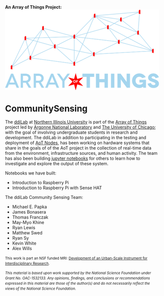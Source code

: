 **An Array of Things Project:**
![Array of Things Logo](./images/arrayofthings.png)

# CommunitySensing

The [ddiLab](http://ddilab.cs.niu.edu) at [Northern Illinois University](http://www.cs.niu.edu) is part of the [Array of Things](https://arrayofthings.github.io) project led by [Argonne National Laboratory](http://www.mcs.anl.gov/project/array-things) and [The University of Chicago](http://www.urbanccd.org); with the goal of involving undergraduate students in research and development.  The ddiLab in addition to participating in the testing and deployment of [AoT Nodes](https://arrayofthings.github.io/node.html), has been working on hardware systems that share in the goals of of the AoT project in the collection of real-time data from the environment, infrastructure sources, and human activity. The team has also been building [jupyter notebooks](http://jupyter.org) for others to learn how to investigate and explore the output of these system.

Notebooks we have built:
- Introduction to Raspberry Pi
- Introduction to Raspberry Pi with Sense HAT

The ddiLab Community Sensing Team:
- Michael E. Papka
- James Bonasera
- Thomas Franczak
- May-Myo Khine
- Ryan Lewis
- Matthew Swed
- Ryan Sy
- Kevin White
- Alex Wills

<small>This work is part an NSF funded MRI: [Development of an Urban-Scale Instrument for Interdisciplinary Research](https://www.nsf.gov/awardsearch/showAward?AWD_ID=1532133&HistoricalAwards=false).

*This material is based upon work supported by the National Science Foundation under Grant No. OAC-1532133. Any opinions, findings, and conclusions or recommendations expressed in this material are those of the author(s) and do not necessarily reflect the views of the National Science Foundation.*</small>
